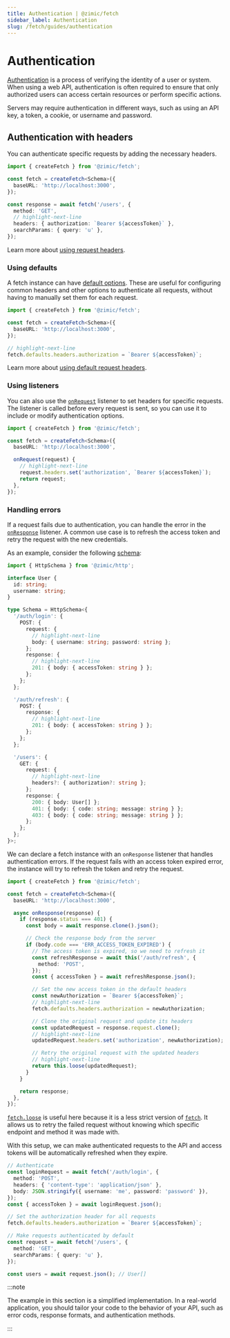 ```yaml
---
title: Authentication | @zimic/fetch
sidebar_label: Authentication
slug: /fetch/guides/authentication
---
```


# Authentication

[Authentication](https://developer.mozilla.org/docs/Web/HTTP/Guides/Authentication) is a process of verifying the
identity of a user or system. When using a web API, authentication is often required to ensure that only authorized
users can access certain resources or perform specific actions.

Servers may require authentication in different ways, such as using an API key, a token, a cookie, or username and
password.

## Authentication with headers

You can authenticate specific requests by adding the necessary headers.

```ts
import { createFetch } from '@zimic/fetch';

const fetch = createFetch<Schema>({
  baseURL: 'http://localhost:3000',
});

const response = await fetch('/users', {
  method: 'GET',
  // highlight-next-line
  headers: { authorization: `Bearer ${accessToken}` },
  searchParams: { query: 'u' },
});
```

Learn more about [using request headers](/docs/zimic-fetch/guides/1-headers.md#using-request-headers).

### Using defaults

A fetch instance can have [default options](/docs/zimic-fetch/api/2-fetch.md#fetchdefaults). These are useful for
configuring common headers and other options to authenticate all requests, without having to manually set them for each
request.

```ts
import { createFetch } from '@zimic/fetch';

const fetch = createFetch<Schema>({
  baseURL: 'http://localhost:3000',
});

// highlight-next-line
fetch.defaults.headers.authorization = `Bearer ${accessToken}`;
```

Learn more about [using default request headers](/docs/zimic-fetch/guides/1-headers.md#using-default-request-headers).

### Using listeners

You can also use the [`onRequest`](/docs/zimic-fetch/api/2-fetch.md#fetchonrequest) listener to set headers for specific
requests. The listener is called before every request is sent, so you can use it to include or modify authentication
options.

```ts
import { createFetch } from '@zimic/fetch';

const fetch = createFetch<Schema>({
  baseURL: 'http://localhost:3000',

  onRequest(request) {
    // highlight-next-line
    request.headers.set('authorization', `Bearer ${accessToken}`);
    return request;
  },
});
```

### Handling errors

If a request fails due to authentication, you can handle the error in the
[`onResponse`](/docs/zimic-fetch/api/2-fetch.md#fetchonresponse) listener. A common use case is to refresh the access
token and retry the request with the new credentials.

As an example, consider the following [schema](/docs/zimic-http/guides/1-schemas.md):

```ts title='schema.ts'
import { HttpSchema } from '@zimic/http';

interface User {
  id: string;
  username: string;
}

type Schema = HttpSchema<{
  '/auth/login': {
    POST: {
      request: {
        // highlight-next-line
        body: { username: string; password: string };
      };
      response: {
        // highlight-next-line
        201: { body: { accessToken: string } };
      };
    };
  };

  '/auth/refresh': {
    POST: {
      response: {
        // highlight-next-line
        201: { body: { accessToken: string } };
      };
    };
  };

  '/users': {
    GET: {
      request: {
        // highlight-next-line
        headers?: { authorization?: string };
      };
      response: {
        200: { body: User[] };
        401: { body: { code: string; message: string } };
        403: { body: { code: string; message: string } };
      };
    };
  };
}>;
```

We can declare a fetch instance with an `onResponse` listener that handles authentication errors. If the request fails
with an access token expired error, the instance will try to refresh the token and retry the request.

```ts
import { createFetch } from '@zimic/fetch';

const fetch = createFetch<Schema>({
  baseURL: 'http://localhost:3000',

  async onResponse(response) {
    if (response.status === 401) {
      const body = await response.clone().json();

      // Check the response body from the server
      if (body.code === 'ERR_ACCESS_TOKEN_EXPIRED') {
        // The access token is expired, so we need to refresh it
        const refreshResponse = await this('/auth/refresh', {
          method: 'POST',
        });
        const { accessToken } = await refreshResponse.json();

        // Set the new access token in the default headers
        const newAuthorization = `Bearer ${accessToken}`;
        // highlight-next-line
        fetch.defaults.headers.authorization = newAuthorization;

        // Clone the original request and update its headers
        const updatedRequest = response.request.clone();
        // highlight-next-line
        updatedRequest.headers.set('authorization', newAuthorization);

        // Retry the original request with the updated headers
        // highlight-next-line
        return this.loose(updatedRequest);
      }
    }

    return response;
  },
});
```

[`fetch.loose`](/docs/zimic-fetch/api/2-fetch.md#fetchloose) is useful here because it is a less strict version of
[`fetch`](/docs/zimic-fetch/api/2-fetch.md). It allows us to retry the failed request without knowing which specific
endpoint and method it was made with.

With this setup, we can make authenticated requests to the API and access tokens will be automatically refreshed when
they expire.

```ts
// Authenticate
const loginRequest = await fetch('/auth/login', {
  method: 'POST',
  headers: { 'content-type': 'application/json' },
  body: JSON.stringify({ username: 'me', password: 'password' }),
});
const { accessToken } = await loginRequest.json();

// Set the authorization header for all requests
fetch.defaults.headers.authorization = `Bearer ${accessToken}`;

// Make requests authenticated by default
const request = await fetch('/users', {
  method: 'GET',
  searchParams: { query: 'u' },
});

const users = await request.json(); // User[]
```

:::note

The example in this section is a simplified implementation. In a real-world application, you should tailor your code to
the behavior of your API, such as error cods, response formats, and authentication methods.

:::
